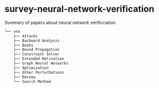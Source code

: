 # survey-neural-network-verification
Summary of papers about neural network verificcation.

```bash
└── vnn
    ├── Attacks
    ├── Backward Analysis
    ├── Books
    ├── Bound Propagation
    ├── Constraint Solver
    ├── Extended Motivation
    ├── Graph Neural Networks
    ├── Optimization
    ├── Other Perturbations
    ├── Review
    └── Search Method
```

